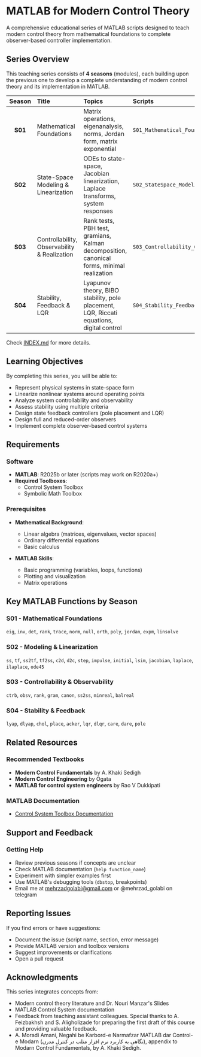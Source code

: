 # MATLAB for Modern Control Theory

A comprehensive educational series of MATLAB scripts designed to teach modern control theory from mathematical foundations to complete observer-based controller implementation.

##  Series Overview

This teaching series consists of **4 seasons** (modules), each building upon the previous one to develop a complete understanding of modern control theory and its implementation in MATLAB.

| Season | Title | Topics | Scripts |
|:------:|:------|:-------|:--------|
| **S01** | Mathematical Foundations | Matrix operations, eigenanalysis, norms, Jordan form, matrix exponential | `S01_Mathematical_Foundations.mlx` |
| **S02** | State-Space Modeling & Linearization | ODEs to state-space, Jacobian linearization, Laplace transforms, system responses | `S02_StateSpace_Modeling_Linearization.mlx` |
| **S03** | Controllability, Observability & Realization | Rank tests, PBH test, gramians, Kalman decomposition, canonical forms, minimal realization | `S03_Controllability_Observability_Realization.mlx` |
| **S04** | Stability, Feedback & LQR | Lyapunov theory, BIBO stability, pole placement, LQR, Riccati equations, digital control | `S04_Stability_Feedback_LQR.mlx` |

Check [INDEX.md](INDEX.md) for more details.

##  Learning Objectives

By completing this series, you will be able to:

- Represent physical systems in state-space form
- Linearize nonlinear systems around operating points
- Analyze system controllability and observability
- Assess stability using multiple criteria
- Design state feedback controllers (pole placement and LQR)
- Design full and reduced-order observers
- Implement complete observer-based control systems


##  Requirements

### Software
- **MATLAB**: R2025b or later (scripts may work on R2020a+)
- **Required Toolboxes**:
  - Control System Toolbox
  - Symbolic Math Toolbox

### Prerequisites
- **Mathematical Background**:
  - Linear algebra (matrices, eigenvalues, vector spaces)
  - Ordinary differential equations
  - Basic calculus
  
- **MATLAB Skills**:
  - Basic programming (variables, loops, functions)
  - Plotting and visualization
  - Matrix operations

## Key MATLAB Functions by Season

### S01 - Mathematical Foundations
`eig`, `inv`, `det`, `rank`, `trace`, `norm`, `null`, `orth`, `poly`, `jordan`, `expm`, `linsolve`

### S02 - Modeling & Linearization
`ss`, `tf`, `ss2tf`, `tf2ss`, `c2d`, `d2c`, `step`, `impulse`, `initial`, `lsim`, `jacobian`, `laplace`, `ilaplace`, `ode45`

### S03 - Controllability & Observability
`ctrb`, `obsv`, `rank`, `gram`, `canon`, `ss2ss`, `minreal`, `balreal`

### S04 - Stability & Feedback
`lyap`, `dlyap`, `chol`, `place`, `acker`, `lqr`, `dlqr`, `care`, `dare`, `pole`

## Related Resources

### Recommended Textbooks
- **Modern Control Fundamentals** by A. Khaki Sedigh
- **Modern Control Engineering** by Ogata
- **MATLAB for control system engineers** by Rao V Dukkipati


### MATLAB Documentation
- [Control System Toolbox Documentation](https://www.mathworks.com/help/control/)



##  Support and Feedback

### Getting Help
- Review previous seasons if concepts are unclear
- Check MATLAB documentation (`help function_name`)
- Experiment with simpler examples first
- Use MATLAB's debugging tools (`dbstop`, breakpoints)
- Email me at mehrzadgolabi@gmail.com or @mehrzad_golabi on telegram

## Reporting Issues
If you find errors or have suggestions:
- Document the issue (script name, section, error message)
- Provide MATLAB version and toolbox versions
- Suggest improvements or clarifications
- Open a pull request

## Acknowledgments

This series integrates concepts from:
- Modern control theory literature and Dr. Nouri Manzar's Slides
- MATLAB Control System documentation
- Feedback from teaching assistant colleagues. Special thanks to A. Feizbakhsh and S. Aligholizade for preparing the first draft of this course and providing valuable feedback.
- A. Moradi Amani, Negahi be Karbord-e Narmafzar MATLAB dar Control-e Modarn (نگاهی به کاربرد نرم افزار متلب در کنترل مدرن), appendix to Modarn Control Fundamentals, by A. Khaki Sedigh.
